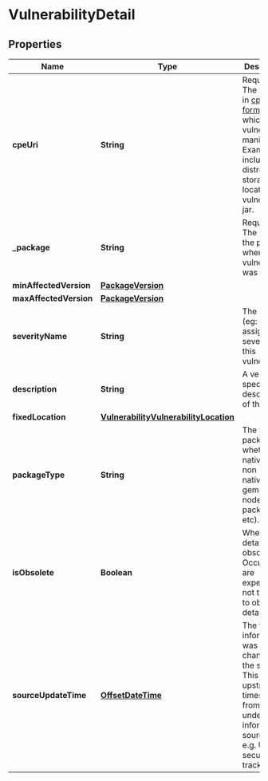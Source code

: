 # VulnerabilityDetail

## Properties
Name | Type | Description | Notes
------------ | ------------- | ------------- | -------------
**cpeUri** | **String** | Required. The CPE URI in [cpe format](https://cpe.mitre.org/specification/) in which the vulnerability manifests. Examples include distro or storage location for vulnerable jar. |  [optional]
**_package** | **String** | Required. The name of the package where the vulnerability was found. |  [optional]
**minAffectedVersion** | [**PackageVersion**](PackageVersion.md) |  |  [optional]
**maxAffectedVersion** | [**PackageVersion**](PackageVersion.md) |  |  [optional]
**severityName** | **String** | The severity (eg: distro assigned severity) for this vulnerability. |  [optional]
**description** | **String** | A vendor-specific description of this note. |  [optional]
**fixedLocation** | [**VulnerabilityVulnerabilityLocation**](VulnerabilityVulnerabilityLocation.md) |  |  [optional]
**packageType** | **String** | The type of package; whether native or non native(ruby gems, node.js packages etc). |  [optional]
**isObsolete** | **Boolean** | Whether this detail is obsolete. Occurrences are expected not to point to obsolete details. |  [optional]
**sourceUpdateTime** | [**OffsetDateTime**](OffsetDateTime.md) | The time this information was last changed at the source. This is an upstream timestamp from the underlying information source - e.g. Ubuntu security tracker. |  [optional]

